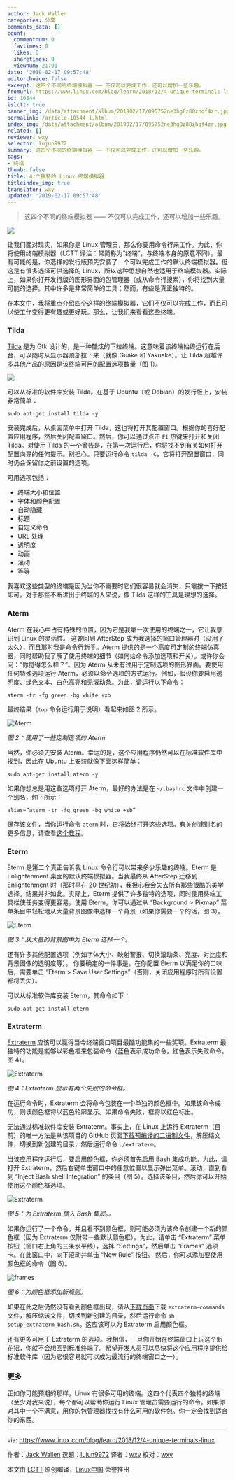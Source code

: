```yaml
---
author: Jack Wallen
categories: 分享
comments_data: []
count:
  commentnum: 0
  favtimes: 0
  likes: 0
  sharetimes: 0
  viewnum: 21791
date: '2019-02-17 09:57:48'
editorchoice: false
excerpt: 这四个不同的终端模拟器 —— 不仅可以完成工作，还可以增加一些乐趣。
fromurl: https://www.linux.com/blog/learn/2018/12/4-unique-terminals-linux
id: 10544
islctt: true
banner_img: /data/attachment/album/201902/17/095752ne3hg8z88zhqf4zr.jpg
permalink: /article-10544-1.html
index_img: /data/attachment/album/201902/17/095752ne3hg8z88zhqf4zr.jpg.thumb.jpg
related: []
reviewer: wxy
selector: lujun9972
summary: 这四个不同的终端模拟器 —— 不仅可以完成工作，还可以增加一些乐趣。
tags:
- 终端
thumb: false
title: 4 个独特的 Linux 终端模拟器
titleindex_img: true
translator: wxy
updated: '2019-02-17 09:57:48'
---
```



> 
> 这四个不同的终端模拟器 —— 不仅可以完成工作，还可以增加一些乐趣。
> 
> 
> 


![](/data/attachment/album/201902/17/095752ne3hg8z88zhqf4zr.jpg)


让我们面对现实，如果你是 Linux 管理员，那么你要用命令行来工作。为此，你将使用终端模拟器（LCTT 译注：常简称为“终端”，与终端本身的原意不同）。最有可能的是，你选择的发行版预先安装了一个可以完成工作的默认终端模拟器。但这是有很多选择可供选择的 Linux，所以这种思想自然也适用于终端模拟器。实际上，如果你打开发行版的图形界面的包管理器（或从命令行搜索），你将找到大量可能的选择。其中许多是非常简单的工具；然而，有些是真正独特的。


在本文中，我将重点介绍四个这样的终端模拟器，它们不仅可以完成工作，而且可以使工作变得更有趣或更好玩。那么，让我们来看看这些终端。


### Tilda


[Tilda](http://tilda.sourceforge.net/tildadoc.php) 是为 Gtk 设计的，是一种酷炫的下拉终端。这意味着该终端始终运行在后台，可以随时从显示器顶部拉下来（就像 Guake 和 Yakuake）。让 Tilda 超越许多其他产品的原因是该终端可用的配置选项数量（图 1）。


![](/data/attachment/album/201902/17/095752ogrmigvzr731ggvr.jpg)


可以从标准的软件库安装 Tilda。在基于 Ubuntu（或 Debian）的发行版上，安装非常简单：



```
sudo apt-get install tilda -y
```

安装完成后，从桌面菜单中打开 Tilda，这也将打开其配置窗口。根据你的喜好配置应用程序，然后关闭配置窗口。然后，你可以通过点击 `F1` 热键来打开和关闭 Tilda。对使用 Tilda 的一个警告是，在第一次运行后，你将找不到有关如何打开配置向导的任何提示。别担心。只要运行命令 `tilda -C`，它将打开配置窗口，同时仍会保留你之前设置的选项。


可用选项包括：


* 终端大小和位置
* 字体和颜色配置
* 自动隐藏
* 标题
* 自定义命令
* URL 处理
* 透明度
* 动画
* 滚动
* 等等


我喜欢这些类型的终端是因为当你不需要时它们很容易就会消失，只需按一下按钮即可。对于那些不断进出于终端的人来说，像 Tilda 这样的工具是理想的选择。


### Aterm


Aterm 在我心中占有特殊的位置，因为它是我第一次使用的终端之一，它让我意识到 Linux 的灵活性。 这要回到 AfterStep 成为我选择的窗口管理器时（没用了太久），而且那时我是命令行新手。Aterm 提供的是一个高度可定制的终端仿真器，同时帮助我了解了使用终端的细节（如何给命令添加选项和开关）。或许你会问：“你觉得怎么样？”。因为 Aterm 从未有过用于定制选项的图形界面。要使用任何特殊选项运行 Aterm，必须以命令选项的方式运行。例如，假设你要启用透明度、绿色文本、白色高亮和无滚动条。为此，请运行以下命令：



```
aterm -tr -fg green -bg white +xb
```

最终结果（`top` 命令运行用于说明）看起来如图 2 所示。


![Aterm](/data/attachment/album/201902/17/095753a07daa0zsaju8dn8.jpg "Aterm")


*图 2：使用了一些定制选项的 Aterm*


当然，你必须先安装 Aterm。幸运的是，这个应用程序仍然可以在标准软件库中找到，因此在 Ubuntu 上安装就像下面这样简单：



```
sudo apt-get install aterm -y
```

如果你想总是用这些选项打开 Aterm，最好的办法是在 `~/.bashrc` 文件中创建一个别名，如下所示：



```
alias=”aterm -tr -fg green -bg white +sb”
```

保存该文件，当你运行命令 `aterm` 时，它将始终打开这些选项。有关创建别名的更多信息，请查看[这个教程](https://www.linux.com/blog/learn/2018/12/aliases-diy-shell-commands)。


### Eterm


Eterm 是第二个真正告诉我 Linux 命令行可以带来多少乐趣的终端。Eterm 是 Enlightenment 桌面的默认终端模拟器。当我最终从 AfterStep 迁移到 Enlightenment 时（那时早在 20 世纪初），我担心我会失去所有那些很酷的美学选择。结果并非如此。实际上，Eterm 提供了许多独特的选项，同时使用终端工具栏使任务变得更容易。使用 Eterm，你可以通过从 “Background > Pixmap” 菜单条目中轻松地从大量背景图像中选择一个背景（如果你需要一个的话，图 3）。


![Eterm](/data/attachment/album/201902/17/095754yzi5xk74x5r9mczm.jpg "Eterm")


*图 3：从大量的背景图中为 Eterm 选择一个。*


还有许多其他配置选项（例如字体大小、映射警报、切换滚动条、亮度、对比度和背景图像的透明度等）。 你要确定的一件事是，在你配置 Eterm 以满足你的口味后，需要单击 “Eterm > Save User Settings”（否则，关闭应用程序时所有设置都将丢失）。


可以从标准软件库安装 Eterm，其命令如下：



```
sudo apt-get install eterm
```

### Extraterm


[Extraterm](http://extraterm.org) 应该可以赢得当今终端窗口项目最酷功能集的一些奖项。Extraterm 最独特的功能是能够以彩色框来包装命令（蓝色表示成功命令，红色表示失败命令。图 4）。


![Extraterm](/data/attachment/album/201902/17/095754cr8e86r166z0rk18.jpg "Extraterm")


*图 4：Extraterm 显示有两个失败的命令框。*


在运行命令时，Extraterm 会将命令包装在一个单独的颜色框中。如果该命令成功，则该颜色框将以蓝色轮廓显示。如果命令失败，框将以红色标出。


无法通过标准软件库安装 Extraterm。事实上，在 Linux 上运行 Extraterm（目前）的唯一方法是从该项目的 GitHub 页面[下载预编译的二进制文件](https://github.com/sedwards2009/extraterm/releases)，解压缩文件，切换到新创建的目录，然后运行命令 `./extraterm`。


当该应用程序运行后，要启用颜色框，你必须首先启用 Bash 集成功能。为此，请打开 Extraterm，然后右键单击窗口中的任意位置以显示弹出菜单。滚动，直到看到 “Inject Bash shell Integration” 的条目（图 5）。选择该条目，然后你可以开始使用这个颜色框选项。


![Extraterm](/data/attachment/album/201902/17/095754uz8wjiaq5ns8nkv1.jpg "Extraterm")


*图 5：为 Extraterm 插入 Bash 集成。。*


如果你运行了一个命令，并且看不到颜色框，则可能必须为该命令创建一个新的颜色框（因为 Extraterm 仅附带一些默认颜色框）。为此，请单击 “Extraterm” 菜单按钮（窗口右上角的三条水平线），选择 “Settings”，然后单击 “Frames” 选项卡。在此窗口中，向下滚动并单击 “New Rule” 按钮。 然后，你可以添加要使用颜色框的命令（图 6）。


![frames](/data/attachment/album/201902/17/095755l4u5duu3fu35gdbt.jpg "frames")


*图 6：为颜色框添加新规则。*


如果在此之后仍然没有看到颜色框出现，请从[下载页面](https://github.com/sedwards2009/extraterm/releases)下载 `extraterm-commands` 文件，解压缩该文件，切换到新创建的目录，然后运行命令 `sh setup_extraterm_bash.sh`。这应该可以为 Extraterm 启用颜色框。


还有更多可用于 Extraterm 的选项。我相信，一旦你开始在终端窗口上玩这个新花招，你就不会想回到标准终端了。希望开发人员可以尽快将这个应用程序提供给标准软件库（因为它很容易就可以成为最流行的终端窗口之一）。


### 更多


正如你可能预期的那样，Linux 有很多可用的终端。这四个代表四个独特的终端（至少对我来说），每个都可以帮助你运行 Linux 管理员需要运行的命令。如果你对其中一个不满意，用你的包管理器找找有什么可用的软件包。你一定会找到适合你的东西。




---


via: <https://www.linux.com/blog/learn/2018/12/4-unique-terminals-linux>


作者：[Jack Wallen](https://www.linux.com/users/jlwallen) 选题：[lujun9972](https://github.com/lujun9972) 译者：[wxy](https://github.com/wxy) 校对：[wxy](https://github.com/wxy)


本文由 [LCTT](https://github.com/LCTT/TranslateProject) 原创编译，[Linux中国](https://linux.cn/) 荣誉推出